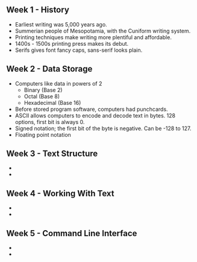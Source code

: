 ## Week 1 - History
- Earliest writing was 5,000 years ago.
- Summerian people of Mesopotamia, with the Cuniform writing system.
- Printing techniques make writing more plentiful and affordable.
- 1400s - 1500s printing press makes its debut.
- Serifs gives font fancy caps, sans-serif looks plain.

## Week 2 - Data Storage
- Computers like data in powers of 2
    - Binary (Base 2)
    - Octal (Base 8)
    - Hexadecimal (Base 16)
- Before stored program software, computers had punchcards.
- ASCII allows computers to encode and decode text in bytes. 128 options, first bit is always 0.
- Signed notation; the first bit of the byte is negative. Can be -128 to 127.
- Floating point notation


## Week 3 - Text Structure
- 
- 

## Week 4 - Working With Text
- 
- 

## Week 5 - Command Line Interface
- 
- 